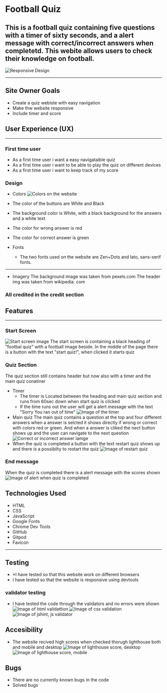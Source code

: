 # Football Quiz # 

This is a football quiz containing five questions with a timer of sixty seconds, and a alert message with correct/incorrect answers when completetd. 
This webite allows users to check their knowledge on football. 
---
![Responsive Design](/assets/images/responsive.png)

---
## Site Owner Goals ##
* Create a quiz webiste with easy navigation 
* Make thw website responsive
* Include timer and score 

## User Experience (UX)
--- 
### First time user ###
* As a first time user i want a easy navigataible quiz 
* As a first time user i want to be able to play the quiz on different devices 
* As a first time user i want to keep track of my score
### Design ###
* Colors 
![Colors on the website](/assets/images/colors.png)

* The color of the buttons are White and Black
* The background color is White, with a black background for the answers and a white text
* The color for wrong answer is red 
* The color for correct answer is green

* Fonts 
  * The two fonts used on the website are Zen+Dots and lato, sans-serif fonts. 

--- 
* Imagery 
  The background image was taken from pexels.com 
  The header img was taken from wikipedia. com 
### All credited in the credit section ###
## Features ##
--- 
### Start Screen ### 
 ![Start screen image](/assets/images/question.png)
The start screen is containing a black heading of "footbal quiz" with a football image beside.
In the middle of the page there is a button with the text "start quiz!", when clicked it starts quiz  
### Quiz Section ### 
The quiz section still contains header but now also with a timer and the main quiz conatiner 
* Timer 
  * The timer is Located between the heading and main quiz section and runs from 60sec down when start quiz is clicked 
  * If the time runs out the user will get a alert message with the text "Sorry You ran out of time"
  ![Image of the timer](/assets/images/timer.png)
* Main quiz 
The main quiz contains a question at the top and four different answers when a answer is selcted it shows directly if wrong or correct with colors red or green. And when a answer is cliked the nect button shows up and the user can navigate to the next question
![Correct or incorrect answer iamge](/assets/images/right%20or%20wrong.png)
* When the quiz is completed a button with the text restart quiz shows up and there is a possibilty to restart the quiz 
![Image of restart quiz](/assets/images/restart%20quiz.png) 
### End message ### 
When the quiz is completed there is a alert message with the scores shown
![Image of alert when quiz is completed](/assets/images/alert.png)
## Technologies Used ## 
* HTML 
* CSS
* JavaScript 
* Google Fonts 
* Chrome Dev Tools 
* GitHub 
* Gitpod 
* Favicon 
--- 
## Testing ## 
* *I have tested so that this website work on different browsers
* I have tested so that the website is responsive using devtools
### validator testing ###
* I have tested the code through the validators and no errors were shown
![Image of html validattion](/assets/images/html%20validator.png)
![Image of css validation](/assets/images/css%20validator.png)
![Image of jshint, js validator](/assets/images/jshint%20validator.png)

## Accesibility ##
* The website recived high scores when checked thorugh lighthouse both and mobile and desktop
![Image of lighthouse score, desktop](/assets/images/computer%20lh.png)
![Image of lighthouse score, mobile](/assets/images/mobile%20lh.png)

## Bugs ##
* There are no currently known bugs in the code 
* Solved bugs 




 

